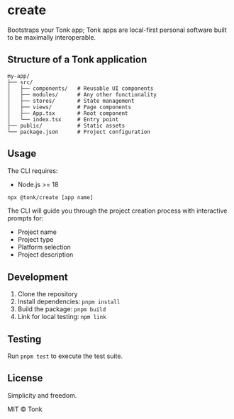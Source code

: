 # create

Bootstraps your Tonk app; Tonk apps are local-first personal software built to be maximally interoperable.

## Structure of a Tonk application

```
my-app/
├── src/
│   ├── components/   # Reusable UI components
│   ├── modules/      # Any other functionality
│   ├── stores/       # State management
│   ├── views/        # Page components
│   ├── App.tsx       # Root component
│   └── index.tsx     # Entry point
├── public/           # Static assets
└── package.json      # Project configuration
```

## Usage

The CLI requires:

- Node.js >= 18

```bash
npx @tonk/create [app name]
```

The CLI will guide you through the project creation process with interactive prompts for:
- Project name
- Project type
- Platform selection
- Project description

## Development

1. Clone the repository
2. Install dependencies: `pnpm install`
3. Build the package: `pnpm build`
4. Link for local testing: `npm link`

## Testing

Run `pnpm test` to execute the test suite.

## License

Simplicity and freedom.

MIT © Tonk
